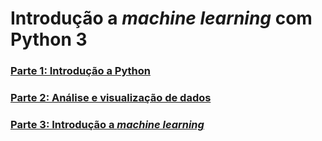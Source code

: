 # Introdução a _machine learning_ com Python 3 


### [Parte 1: Introdução a Python](https://github.com/cilab-ufersa/introduction_machine_learning/tree/main/parte_1_introducao_python) 

### [Parte 2: Análise e visualização de dados](https://github.com/cilab-ufersa/introduction_machine_learning/tree/main/parte_2_analise_dados) 

### [Parte 3: Introdução a _machine learning_](https://github.com/cilab-ufersa/introduction_machine_learning/tree/main/parte_3_machine_learning) 
